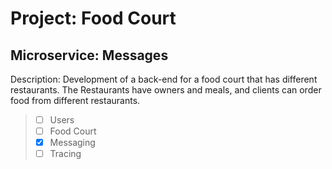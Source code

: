 # Project: Food Court

## Microservice: Messages

Description:
Development of a back-end for a food court that has different restaurants. The Restaurants have owners and meals, and clients can order food from different restaurants.

>- [ ] Users
>- [ ] Food Court
>- [X] Messaging
>- [ ] Tracing